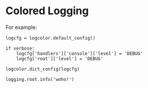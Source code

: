 # Colored Logging

For example:

    logcfg = logcolor.default_config()

    if verbose:
        logcfg['handlers']['console']['level'] = 'DEBUG'
        logcfg['root']['level'] = 'DEBUG'

    logcolor.dict_config(logcfg)

    logging.root.info('woho!')
